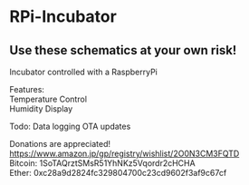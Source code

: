 # RPi-Incubator
## Use these schematics at your own risk!


Incubator controlled with a RaspberryPi

Features:  
Temperature Control  
Humidity Display

Todo:
Data logging
OTA updates

Donations are appreciated!
https://www.amazon.jp/gp/registry/wishlist/2O0N3CM3FQTD    
Bitcoin: 1SoTAQrztSMsR51YhNKz5Vqordr2cHCHA   
Ether: 0xc28a9d2824fc329804700c23cd9602f3af9c67cf
